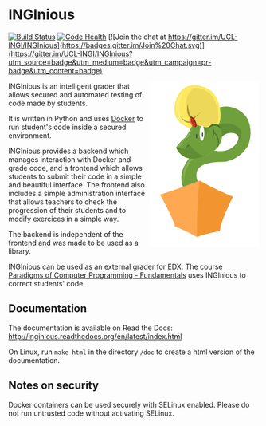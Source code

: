 INGInious
=========

[![Build Status](https://travis-ci.org/UCL-INGI/INGInious.svg?branch=master)](https://travis-ci.org/UCL-INGI/INGInious)
[![Code Health](https://landscape.io/github/UCL-INGI/INGInious/master/landscape.svg?style=flat)](https://landscape.io/github/UCL-INGI/INGInious/master)
[![Join the chat at https://gitter.im/UCL-INGI/INGInious](https://badges.gitter.im/Join%20Chat.svg)](https://gitter.im/UCL-INGI/INGInious?utm_source=badge&utm_medium=badge&utm_campaign=pr-badge&utm_content=badge)

<img align="right" src="frontend/static/images/logo.png" alt="logo">

INGInious is an intelligent grader that allows secured and automated testing of code made by students.

It is written in Python and uses [Docker](https://www.docker.com/) to run student's code inside a secured environment.

INGInious provides a backend which manages interaction with Docker and grade code, and a frontend which allows students to submit their code in a simple and beautiful interface. The frontend also includes a simple administration interface that allows teachers to check the progression of their students and to modify exercices in a simple way.

The backend is independent of the frontend and was made to be used as a library.

INGInious can be used as an external grader for EDX. The course [Paradigms of Computer Programming - Fundamentals](https://www.edx.org/course/louvainx/louvainx-louv1-1x-paradigms-computer-2751) 
uses INGInious to correct students' code.

Documentation
-------------

The documentation is available on Read the Docs: http://inginious.readthedocs.org/en/latest/index.html

On Linux, run `make html` in the directory `/doc` to create a html version of the documentation.


Notes on security
-----------------

Docker containers can be used securely with SELinux enabled. Please do not run untrusted code without activating SELinux.
